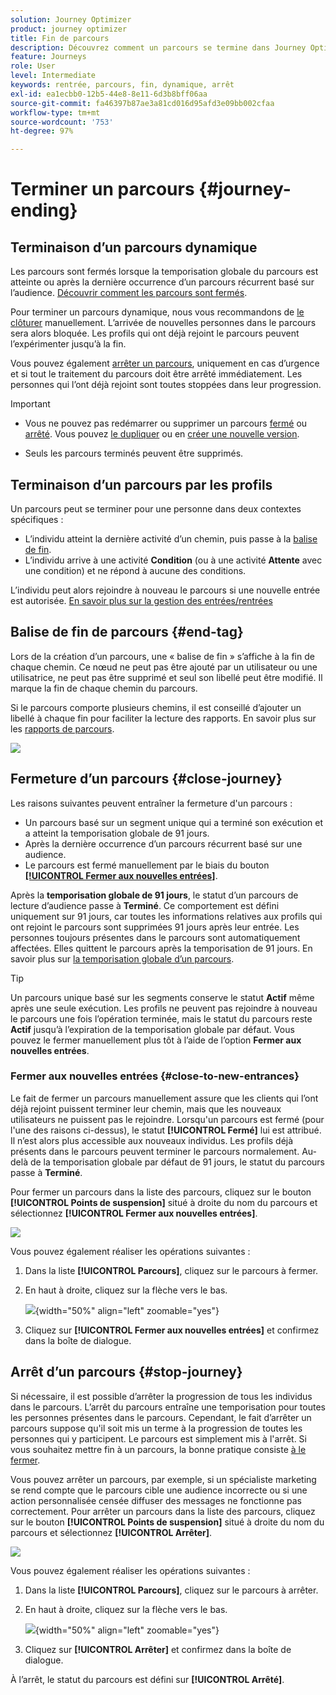 ```yaml
---
solution: Journey Optimizer
product: journey optimizer
title: Fin de parcours
description: Découvrez comment un parcours se termine dans Journey Optimizer.
feature: Journeys
role: User
level: Intermediate
keywords: rentrée, parcours, fin, dynamique, arrêt
exl-id: ea1ecbb0-12b5-44e8-8e11-6d3b8bff06aa
source-git-commit: fa46397b87ae3a81cd016d95afd3e09bb002cfaa
workflow-type: tm+mt
source-wordcount: '753'
ht-degree: 97%

---
```


# Terminer un parcours {#journey-ending}

## Terminaison d’un parcours dynamique

Les parcours sont fermés lorsque la temporisation globale du parcours est atteinte ou après la dernière occurrence d’un parcours récurrent basé sur l’audience. [Découvrir comment les parcours sont fermés](#close-journey).

Pour terminer un parcours dynamique, nous vous recommandons de [le clôturer](#close-to-new-entrances) manuellement. L’arrivée de nouvelles personnes dans le parcours sera alors bloquée. Les profils qui ont déjà rejoint le parcours peuvent l’expérimenter jusqu’à la fin.

Vous pouvez également [arrêter un parcours](#stop-journey), uniquement en cas d’urgence et si tout le traitement du parcours doit être arrêté immédiatement. Les personnes qui l’ont déjà rejoint sont toutes stoppées dans leur progression.

>[!IMPORTANT]
>
>* Vous ne pouvez pas redémarrer ou supprimer un parcours [fermé](#close-journey) ou [arrêté](#stop-journey). Vous pouvez [le dupliquer](journey-ui.md#duplicate-a-journey-duplicate-a-journey) ou en [créer une nouvelle version](publishing-the-journey.md#journey-versions-journey-versions).
>
>* Seuls les parcours terminés peuvent être supprimés.

## Terminaison d’un parcours par les profils

Un parcours peut se terminer pour une personne dans deux contextes spécifiques :

* L’individu atteint la dernière activité d’un chemin, puis passe à la [balise de fin](#end-tag).
* L’individu arrive à une activité **Condition** (ou à une activité **Attente** avec une condition) et ne répond à aucune des conditions.

L’individu peut alors rejoindre à nouveau le parcours si une nouvelle entrée est autorisée. [En savoir plus sur la gestion des entrées/rentrées](../building-journeys/journey-properties.md#entrance)

## Balise de fin de parcours {#end-tag}

Lors de la création d’un parcours, une « balise de fin » s’affiche à la fin de chaque chemin. Ce nœud ne peut pas être ajouté par un utilisateur ou une utilisatrice, ne peut pas être supprimé et seul son libellé peut être modifié. Il marque la fin de chaque chemin du parcours.

Si le parcours comporte plusieurs chemins, il est conseillé d’ajouter un libellé à chaque fin pour faciliter la lecture des rapports. En savoir plus sur les [rapports de parcours](../reports/live-report.md).

![](assets/journey-end.png)

## Fermeture d’un parcours {#close-journey}

Les raisons suivantes peuvent entraîner la fermeture d&#39;un parcours :

* Un parcours basé sur un segment unique qui a terminé son exécution et a atteint la temporisation globale de 91 jours.
* Après la dernière occurrence d’un parcours récurrent basé sur une audience.
* Le parcours est fermé manuellement par le biais du bouton [**[!UICONTROL Fermer aux nouvelles entrées]**](#close-to-new-entrances).

Après la **temporisation globale de 91 jours**, le statut d’un parcours de lecture d’audience passe à **Terminé**. Ce comportement est défini uniquement sur 91 jours, car toutes les informations relatives aux profils qui ont rejoint le parcours sont supprimées 91 jours après leur entrée. Les personnes toujours présentes dans le parcours sont automatiquement affectées. Elles quittent le parcours après la temporisation de 91 jours. En savoir plus sur [la temporisation globale d’un parcours](../building-journeys/journey-properties.md#global_timeout).

>[!TIP]
>
>Un parcours unique basé sur les segments conserve le statut **Actif** même après une seule exécution. Les profils ne peuvent pas rejoindre à nouveau le parcours une fois l’opération terminée, mais le statut du parcours reste **Actif** jusqu’à l’expiration de la temporisation globale par défaut. Vous pouvez le fermer manuellement plus tôt à l’aide de l’option **Fermer aux nouvelles entrées**.

### Fermer aux nouvelles entrées {#close-to-new-entrances}

Le fait de fermer un parcours manuellement assure que les clients qui l’ont déjà rejoint puissent terminer leur chemin, mais que les nouveaux utilisateurs ne puissent pas le rejoindre. Lorsqu&#39;un parcours est fermé (pour l&#39;une des raisons ci-dessus), le statut **[!UICONTROL Fermé]** lui est attribué. Il n’est alors plus accessible aux nouveaux individus. Les profils déjà présents dans le parcours peuvent terminer le parcours normalement. Au-delà de la temporisation globale par défaut de 91 jours, le statut du parcours passe à **Terminé**.

Pour fermer un parcours dans la liste des parcours, cliquez sur le bouton **[!UICONTROL Points de suspension]** situé à droite du nom du parcours et sélectionnez **[!UICONTROL Fermer aux nouvelles entrées]**.

![](assets/journey-finish-quick-action.png)

Vous pouvez également réaliser les opérations suivantes :

1. Dans la liste **[!UICONTROL Parcours]**, cliquez sur le parcours à fermer.
1. En haut à droite, cliquez sur la flèche vers le bas.

   ![](assets/finish_drop_down_list.png){width="50%" align="left" zoomable="yes"}

1. Cliquez sur **[!UICONTROL Fermer aux nouvelles entrées]** et confirmez dans la boîte de dialogue.




## Arrêt d’un parcours {#stop-journey}

Si nécessaire, il est possible d’arrêter la progression de tous les individus dans le parcours. L’arrêt du parcours entraîne une temporisation pour toutes les personnes présentes dans le parcours. Cependant, le fait d’arrêter un parcours suppose qu&#39;il soit mis un terme à la progression de toutes les personnes qui y participent. Le parcours est simplement mis à l&#39;arrêt. Si vous souhaitez mettre fin à un parcours, la bonne pratique consiste [à le fermer](#close-journey).


Vous pouvez arrêter un parcours, par exemple, si un spécialiste marketing se rend compte que le parcours cible une audience incorrecte ou si une action personnalisée censée diffuser des messages ne fonctionne pas correctement. Pour arrêter un parcours dans la liste des parcours, cliquez sur le bouton **[!UICONTROL Points de suspension]** situé à droite du nom du parcours et sélectionnez **[!UICONTROL Arrêter]**.

![](assets/journey-finish-quick-action.png)

Vous pouvez également réaliser les opérations suivantes :

1. Dans la liste **[!UICONTROL Parcours]**, cliquez sur le parcours à arrêter.
1. En haut à droite, cliquez sur la flèche vers le bas.

   ![](assets/finish_drop_down_list2.png){width="50%" align="left" zoomable="yes"}

1. Cliquez sur **[!UICONTROL Arrêter]** et confirmez dans la boîte de dialogue.

À l’arrêt, le statut du parcours est défini sur **[!UICONTROL Arrêté]**.
